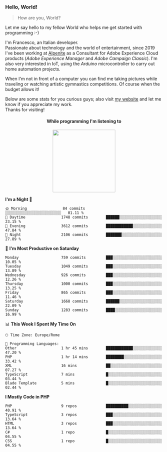 ### Hello, World!

> How are you, World?

Let me say hello to my fellow World who helps me get started with programming :-)

I'm Francesco, an Italian developer.  
Passionate about technology and the world of entertainment, since 2019 I've been working at [Alpenite](https://www.alpenite.com) as a Consultant for Adobe Experience Cloud products (*Adobe Experience Manager* and *Adobe Campaign Classic*). I'm also very interested in IoT, using the *Arduino* microcontroller to carry out home automation projects.

When I'm not in front of a computer you can find me taking pictures while traveling or watching artistic gymnastics competitions. Of course when the budget allows it!

Below are some stats for you curious guys; also visit [my website](https://www.francescorega.eu) and let me know if you appreciate my work.  
Thanks for visiting!

<div align="center">
  <h4>While programming I'm listening to</h4>
  <a href="https://apps.francescorega.eu/now-playing/11147232609" target="_blank"><img src="https://apps.francescorega.eu/now-playing/11147232609" width="200"></a>
</div>

<!--START_SECTION:waka-->
**I'm a Night 🦉** 

```text
🌞 Morning                84 commits          ░░░░░░░░░░░░░░░░░░░░░░░░░   01.11 % 
🌆 Daytime                1748 commits        ██████░░░░░░░░░░░░░░░░░░░   23.15 % 
🌃 Evening                3612 commits        ████████████░░░░░░░░░░░░░   47.84 % 
🌙 Night                  2106 commits        ███████░░░░░░░░░░░░░░░░░░   27.89 % 
```
📅 **I'm Most Productive on Saturday** 

```text
Monday                   759 commits         ███░░░░░░░░░░░░░░░░░░░░░░   10.05 % 
Tuesday                  1049 commits        ███░░░░░░░░░░░░░░░░░░░░░░   13.89 % 
Wednesday                926 commits         ███░░░░░░░░░░░░░░░░░░░░░░   12.26 % 
Thursday                 1000 commits        ███░░░░░░░░░░░░░░░░░░░░░░   13.25 % 
Friday                   865 commits         ███░░░░░░░░░░░░░░░░░░░░░░   11.46 % 
Saturday                 1668 commits        ██████░░░░░░░░░░░░░░░░░░░   22.09 % 
Sunday                   1283 commits        ████░░░░░░░░░░░░░░░░░░░░░   16.99 % 
```


📊 **This Week I Spent My Time On** 

```text
🕑︎ Time Zone: Europe/Rome

💬 Programming Languages: 
Other                    1 hr 45 mins        ████████████░░░░░░░░░░░░░   47.20 % 
PHP                      1 hr 14 mins        ████████░░░░░░░░░░░░░░░░░   33.42 % 
XML                      16 mins             ██░░░░░░░░░░░░░░░░░░░░░░░   07.27 % 
TypeScript               7 mins              █░░░░░░░░░░░░░░░░░░░░░░░░   03.44 % 
Blade Template           5 mins              █░░░░░░░░░░░░░░░░░░░░░░░░   02.44 % 
```

**I Mostly Code in PHP** 

```text
PHP                      9 repos             ██████████░░░░░░░░░░░░░░░   40.91 % 
TypeScript               3 repos             ███░░░░░░░░░░░░░░░░░░░░░░   13.64 % 
HTML                     3 repos             ███░░░░░░░░░░░░░░░░░░░░░░   13.64 % 
C#                       1 repo              █░░░░░░░░░░░░░░░░░░░░░░░░   04.55 % 
CSS                      1 repo              █░░░░░░░░░░░░░░░░░░░░░░░░   04.55 % 
```




<!--END_SECTION:waka-->

